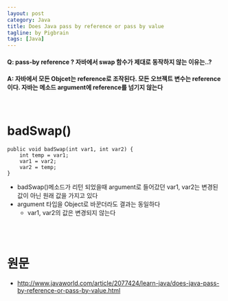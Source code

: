 ```yaml
---
layout: post
category: Java
title: Does Java pass by reference or pass by value
tagline: by Pigbrain
tags: [Java]
---
```


<!--more-->

#### Q: pass-by reference ? 자바에서 swap 함수가 제대로 동작하지 않는 이유는..?  

#### A: 자바에서 모든 Objcet는 reference로 조작된다. 모든 오브젝트 변수는 reference이다. 자바는 메소드 argument에 reference를 넘기지 않는다  

<br>  

# badSwap()  

	public void badSwap(int var1, int var2) {
		int temp = var1;
		var1 = var2;
		var2 = temp;
	}

* badSwap()메소드가 리턴 되었을때 argument로 들어갔던 var1, var2는 변경된 값이 아닌 원래 값을 가지고 있다  
* argument 타입을 Object로 바꾼더라도 결과는 동일하다 
	* var1, var2의 값은 변경되지 않는다  
<br>  
<br>  

# 원문  
* http://www.javaworld.com/article/2077424/learn-java/does-java-pass-by-reference-or-pass-by-value.html  


